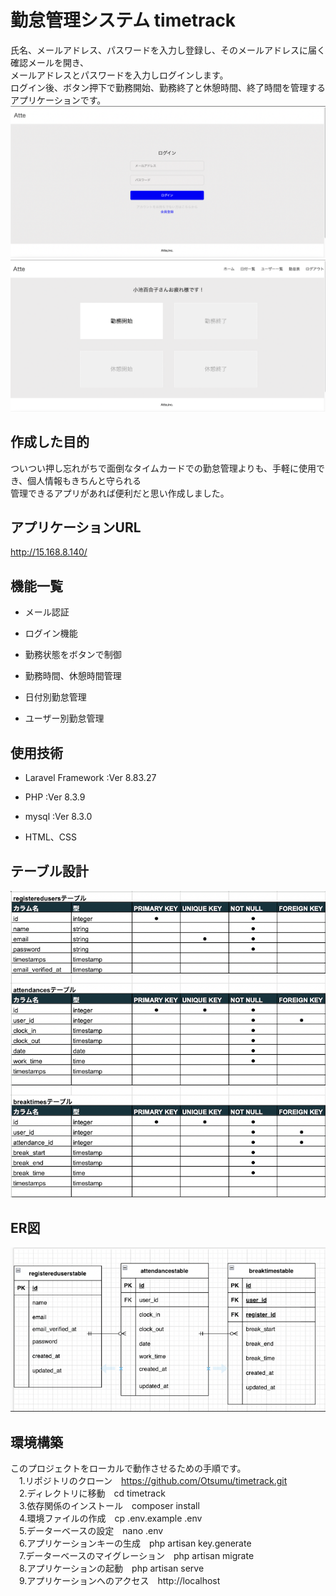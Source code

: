 # 勤怠管理システム timetrack
氏名、メールアドレス、パスワードを入力し登録し、そのメールアドレスに届く確認メールを開き、<br>
メールアドレスとパスワードを入力しログインします。<br>
ログイン後、ボタン押下で勤務開始、勤務終了と休憩時間、終了時間を管理するアプリケーションです。<br>
![ログイン画面](README/images/login.png)<br>
![ホーム画面](README/images/home.png)

## 作成した目的
ついつい押し忘れがちで面倒なタイムカードでの勤怠管理よりも、手軽に使用でき、個人情報もきちんと守られる<br>
管理できるアプリがあれば便利だと思い作成しました。

## アプリケーションURL
http://15.168.8.140/

## 機能一覧
  - メール認証

  - ログイン機能

  - 勤務状態をボタンで制御
  
  - 勤務時間、休憩時間管理
  
  - 日付別勤怠管理
  
  - ユーザー別勤怠管理

## 使用技術
  - Laravel Framework :Ver 8.83.27
  
  - PHP :Ver 8.3.9
  
  - mysql :Ver 8.3.0
  
  - HTML、CSS

## テーブル設計
![テーブル](README/images/table.png)

## ER図
![ER図](README/images/er.png)

## 環境構築　
このプロジェクトをローカルで動作させるための手順です。<br>
　1.リポジトリのクローン　https://github.com/Otsumu/timetrack.git<br>
　2.ディレクトリに移動　cd timetrack<br>
　3.依存関係のインストール　composer install<br>
　4.環境ファイルの作成　cp .env.example .env<br>
　5.データーベースの設定　nano .env<br>
　6.アプリケーションキーの生成　php artisan key.generate<br>
　7.データーベースのマイグレーション　php artisan migrate<br>
　8.アプリケーションの起動　php artisan serve<br>
　9.アプリケーションへのアクセス　http://localhost


